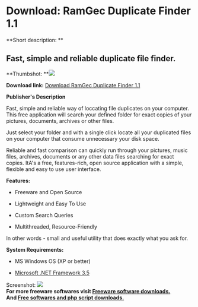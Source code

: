 # Download: RamGec Duplicate Finder 1.1

**Short description: **

## Fast, simple and reliable duplicate file finder.

  
**Thumbshot: **![](http://www.freewarefiles.com/screenshot/ramgecdupfndr_md.jpg)   
  
**Download link:** [Download RamGec Duplicate Finder 1.1](http://freesoftwares.boysofts.com/RamGec-Duplicate-Finder_program_54473.html)  
  

**Publisher's Description**  
  

Fast, simple and reliable way of loccating file duplicates on your computer.
This free application will search your defined folder for exact copies of your
pictures, documents, archives or other files.

Just select your folder and with a single click locate all your duplicated
files on your computer that consume unnecessary your disk space.

Reliable and fast comparison can quickly run through your pictures, music
files, archives, documents or any other data files searching for exact copies.
ItA's a free, features-rich, open source application with a simple, flexible
and easy to use user interface.

**Features:**

  * Freeware and Open Source  

  * Lightweight and Easy To Use  

  * Custom Search Queries  

  * Multithreaded, Resource-Friendly  

In other words - small and useful utility that does exactly what you ask for.  

**System Requirements:**

  * MS Windows OS (XP or better)  

  * [Microsoft .NET Framework 3.5](http://www.freewarefiles.com/Microsoft-NET-Framework-3_program_31320.html)

  
  
Screenshot: ![](http://www.freewarefiles.com/screenshot/ramgecdupfndr.jpg)  
**For more freeware softwares visit [Freeware software downloads.](http://freesoftwares.boysofts.com/)**   
**And [Free softwares and php script downloads.](http://www.boysofts.com/)**

